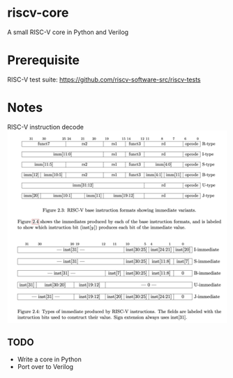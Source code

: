 # riscv-core
A small RISC-V core in Python and Verilog

# Prerequisite
RISC-V test suite: https://github.com/riscv-software-src/riscv-tests

# Notes
RISC-V instruction decode
![alt text](docs/riscv_instruction_decode.jpg)

## TODO
- Write a core in Python
- Port over to Verilog
